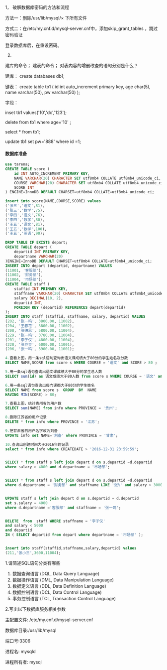 1，
破解数据库密码的方法和流程

方法一：删除/usr/lib/mysql/×   下所有文件

方式二：在/etc/my.cnf.d/mysql-server.cnf中，添加skip_grant_tables ，跳过密码验证

登录数据库后，在重设密码。



2.
建库的命令； 建表的命令； 对表内容的增删改查的语句分别是什么？

建库： create databases  db1;

键表： create  table  tb1 (
    id          int  auto_increment  primary  key,
    age       char(5),    
    name   varchar(50), 
    pw        varchar(50)
);

字段：

inset tb1 values('10','dc','123');

delete from tb1 where age='10' ;

select * from tb1;

update tb1 set pw='888' where id =1;





#### 数据库准备

```sql
use tarena;
CREATE TABLE score (
    id INT AUTO_INCREMENT PRIMARY KEY,
    NAME VARCHAR(20) CHARACTER SET utf8mb4 COLLATE utf8mb4_unicode_ci,
    COURSE VARCHAR(20) CHARACTER SET utf8mb4 COLLATE utf8mb4_unicode_ci,
    SCORE INT
) ENGINE=InnoDB DEFAULT CHARSET=utf8mb4 COLLATE=utf8mb4_unicode_ci;

insert into score(NAME,COURSE,SCORE) values
('张三','语文',81),
('张三','数学',75),
('李四','语文',76),
('李四','数学',80),
('王五','语文',81),
('王五','数学',100),
('王五','英语',90);

DROP TABLE IF EXISTS depart;
CREATE TABLE depart (
    departid INT PRIMARY KEY,
    departname VARCHAR(20)
)ENGINE=InnoDB DEFAULT CHARSET=utf8mb4 COLLATE=utf8mb4_unicode_ci;
INSERT INTO depart (departid, departname) VALUES
(11001, '客服部'),
(11002, '财务部'),
(11004, '市场部');
CREATE TABLE staff (
    staffid INT PRIMARY KEY,
    staffname VARCHAR(20) CHARACTER SET utf8mb4 COLLATE utf8mb4_unicode_ci,
    salary DECIMAL(10, 2),
    departid INT,
    FOREIGN KEY (departid) REFERENCES depart(departid)
);
INSERT INTO staff (staffid, staffname, salary, departid) VALUES
(202, '张一鸣', 3800.00, 11002),
(204, '王春花', 3800.00, 11002),
(208, '张德思', 5800.00, 11004),
(229, '张一鸣', 3780.00, 11004),
(201, '李子仪', 4800.00, 11004),
(228, '张豆豆', 6000.00, 11001),
(206, '张一鸣', 3900.00, 11001);
```





```sql
4.查看上图，用一条sql语句查询出语文课成绩大于80分的学生姓名及分数
SELECT NAME,SCORE from score s WHERE COURSE = '语文' and SCORE > 80 ;

5.用一条sql语句查询出语文课成绩大于80分的学生总人数
SELECT sum(id) as 语文成绩大于80人数 from score s WHERE COURSE = '语文' and SCORE > 80 ;

6.用一条sql语句查询出每门课都大于80分的学生姓名
SELECT NAME from score s  GROUP  BY  NAME 
HAVING MIN(SCORE) > 80;

7.查看上图，统计贵州省的用户数
SELECT sum(NAME) from info where PROVINCE = '贵州';

8.删除江苏省的用户记录
DELETE * from info where PROVINCE = '江苏';

9.把甘肃省的用户名字改为刘备
UPDATE info set NAME='刘备' where PROVINCE = '甘肃';

10.查询出创建时间大于2016年的记录
select * from info where CREATEDATE > '2016-12-31 23:59:59';


SELECT * from staff s left join depart d on s.departid =d.departid 
where salary > 4000 and d.departname = '市场部';


SELECT * from staff s left join depart d on s.departid =d.departid 
where d.departname = '财务部' and staffname LIKE '张%' and salary > 3000;


UPDATE staff s left join depart d on s.departid = d.departid
set s.salary = 4000
where d.departname ='客服部' and staffname = '张一鸣'; 


DELETE  from  staff WHERE staffname = '李子仪'
and salary < 5000 
and departid 
IN ( SELECT departid from depart where departname = '市场部' );


insert into staff(staffid,staffname,salary,departid) values
(211,'张小三',3600,11004);
```

1.请简述SQL语句分类有哪些

1. 数据查询语言 (DQL, Data Query Language)
2. 数据操作语言 (DML, Data Manipulation Language)
3. 数据定义语言 (DDL, Data Definition Language)
4. 数据控制语言 (DCL, Data Control Language)
5. 事务控制语言 (TCL, Transaction Control Language)

2.写出以下数据库服务相关参数

主配置文件: /etc/my.cnf.d/mysql-server.cnf

数据库目录:/usr/lib/mysql

端口号:3306

进程名:  mysqld

进程所有者: mysql











